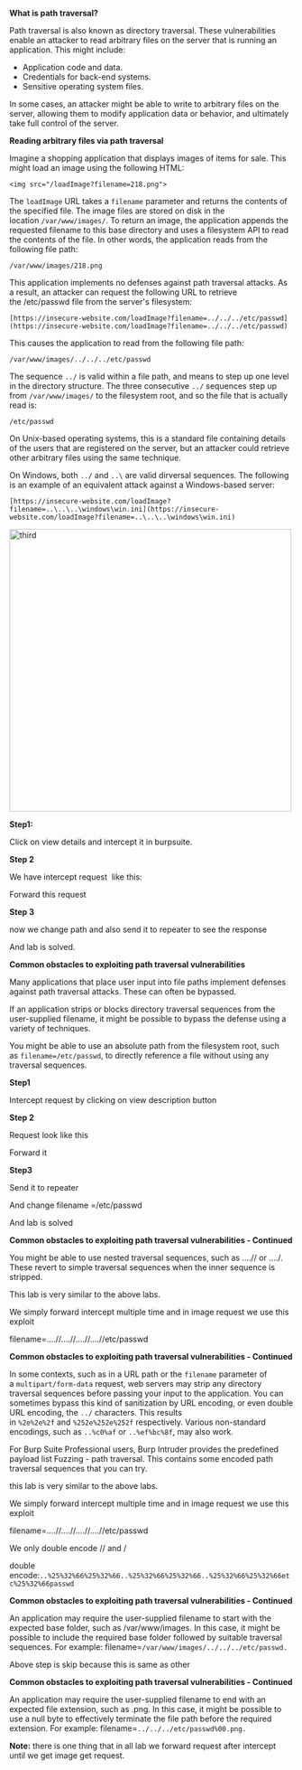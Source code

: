 **What is path traversal?**

Path traversal is also known as directory traversal. These vulnerabilities enable an attacker to read arbitrary files on the server that is running an application. This might include:

- Application code and data.
- Credentials for back-end systems.
- Sensitive operating system files.

In some cases, an attacker might be able to write to arbitrary files on the server, allowing them to modify application data or behavior, and ultimately take full control of the server.

**Reading arbitrary files via path traversal**

Imagine a shopping application that displays images of items for sale. This might load an image using the following HTML:

`<img src="/loadImage?filename=218.png">`

The `loadImage` URL takes a `filename` parameter and returns the contents of the specified file. The image files are stored on disk in the location `/var/www/images/`. To return an image, the application appends the requested filename to this base directory and uses a filesystem API to read the contents of the file. In other words, the application reads from the following file path:

`/var/www/images/218.png`

This application implements no defenses against path traversal attacks. As a result, an attacker can request the following URL to retrieve the /etc/passwd file from the server's filesystem:

`[https://insecure-website.com/loadImage?filename=../../../etc/passwd](https://insecure-website.com/loadImage?filename=../../../etc/passwd)`

This causes the application to read from the following file path:

`/var/www/images/../../../etc/passwd`

The sequence `../` is valid within a file path, and means to step up one level in the directory structure. The three consecutive `../` sequences step up from `/var/www/images/` to the filesystem root, and so the file that is actually read is:

`/etc/passwd`

On Unix-based operating systems, this is a standard file containing details of the users that are registered on the server, but an attacker could retrieve other arbitrary files using the same technique.

On Windows, both `../` and `..\` are valid dirversal sequences. The following is an example of an equivalent attack against a Windows-based server:

`[https://insecure-website.com/loadImage?filename=..\..\..\windows\win.ini](https://insecure-website.com/loadImage?filename=..\..\..\windows\win.ini)`

<img src="../images/image1.png" alt="third" width="500">

**Step1:**

Click on view details and intercept it in burpsuite.

**Step 2**

We have intercept request  like this:

Forward this request

**Step 3**

now we change path and also send it to repeater to see the response

And lab is solved.

**Common obstacles to exploiting path traversal vulnerabilities**

Many applications that place user input into file paths implement defenses against path traversal attacks. These can often be bypassed.

If an application strips or blocks directory traversal sequences from the user-supplied filename, it might be possible to bypass the defense using a variety of techniques.

You might be able to use an absolute path from the filesystem root, such as `filename=/etc/passwd`, to directly reference a file without using any traversal sequences.

**Step1**

Intercept request by clicking on view description button

**Step 2**

Request look like this

Forward it

**Step3**

Send it to repeater

And change filename =/etc/passwd

And lab is solved

**Common obstacles to exploiting path traversal vulnerabilities - Continued**

You might be able to use nested traversal sequences, such as ....// or ....\/. These revert to simple traversal sequences when the inner sequence is stripped.

This lab is very similar to the above labs.

We simply forward intercept multiple time and in image request we use this exploit

filename=....//....//....//....//etc/passwd

**Common obstacles to exploiting path traversal vulnerabilities - Continued**

In some contexts, such as in a URL path or the `filename` parameter of a `multipart/form-data` request, web servers may strip any directory traversal sequences before passing your input to the application. You can sometimes bypass this kind of sanitization by URL encoding, or even double URL encoding, the `../` characters. This results in `%2e%2e%2f` and `%252e%252e%252f` respectively. Various non-standard encodings, such as `..%c0%af` or `..%ef%bc%8f`, may also work.

For Burp Suite Professional users, Burp Intruder provides the predefined payload list Fuzzing - path traversal. This contains some encoded path traversal sequences that you can try.

this lab is very similar to the above labs.

We simply forward intercept multiple time and in image request we use this exploit

filename=....//....//....//....//etc/passwd

We only double encode // and /

double encode:`..%25%32%66%25%32%66..%25%32%66%25%32%66..%25%32%66%25%32%66etc%25%32%66passwd`

**Common obstacles to exploiting path traversal vulnerabilities - Continued**

An application may require the user-supplied filename to start with the expected base folder, such as /var/www/images. In this case, it might be possible to include the required base folder followed by suitable traversal sequences. For example: filename=`/var/www/images/../../../etc/passwd.`

Above step is skip because this is same as other

**Common obstacles to exploiting path traversal vulnerabilities - Continued**

An application may require the user-supplied filename to end with an expected file extension, such as .png. In this case, it might be possible to use a null byte to effectively terminate the file path before the required extension. For example: filename=`../../../etc/passwd%00.png.`

**Note:** there is one thing that in all lab we forward request after intercept until we get image get request.

